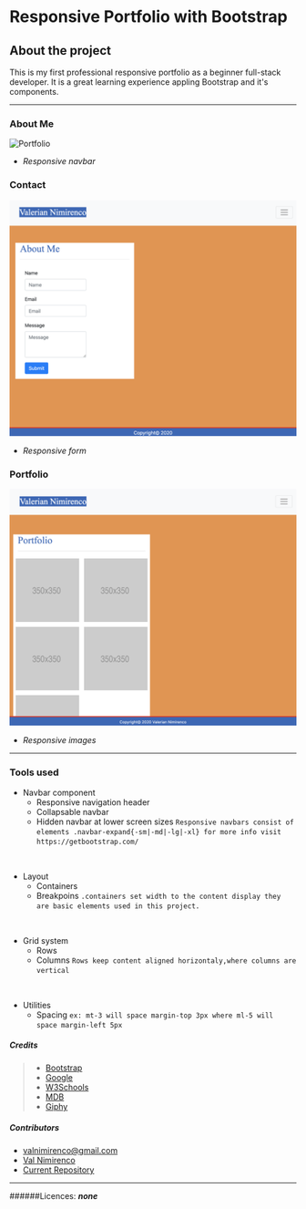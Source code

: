 <!-- Heading -->
# Responsive Portfolio with Bootstrap 

## About the project
<p>This is my first professional responsive portfolio as a beginner full-stack developer. It is a great learning experience appling Bootstrap and it's components.</p>

___
### About Me
![Portfolio](./assets/images/aboutme.png)    
* _Responsive navbar_ 

### Contact
![Portfolio](./assets/images/contact.png)    
* _Responsive form_ 

### Portfolio
![Portfolio](./assets/images/portfolio.png)    
* _Responsive images_
---
### Tools used 
* Navbar component
    * Responsive navigation header
    * Collapsable navbar
    * Hidden navbar at lower screen sizes
    ```Responsive navbars consist of elements .navbar-expand{-sm|-md|-lg|-xl} for more info visit https://getbootstrap.com/```
<br>

* Layout
    * Containers
    * Breakpoins
    ```.containers set width to the content display they are basic elements used in this project.```
<br>

* Grid system
    * Rows
    * Columns
    ```Rows keep content aligned horizontaly,where columns are vertical```
<br>

* Utilities 
    * Spacing
    ```ex: mt-3 will space margin-top 3px where ml-5 will space margin-left 5px```
    

##### Credits
>* [Bootstrap](https://getbootstrap.com/)
>* [Google](https://www.google.com/)
>* [W3Schools](https://www.w3schools.com/)
>* [MDB](https://mdbootstrap.com/)
>* [Giphy](https://giphy.com/)

##### Contributors 

* valnimirenco@gmail.com
* [Val Nimirenco](https://github.com/valiant87)
* [Current Repository](https://valiant87.github.io/bootstrap-responsive-portfolio/index.html)
---
######Licences: **_none_**






